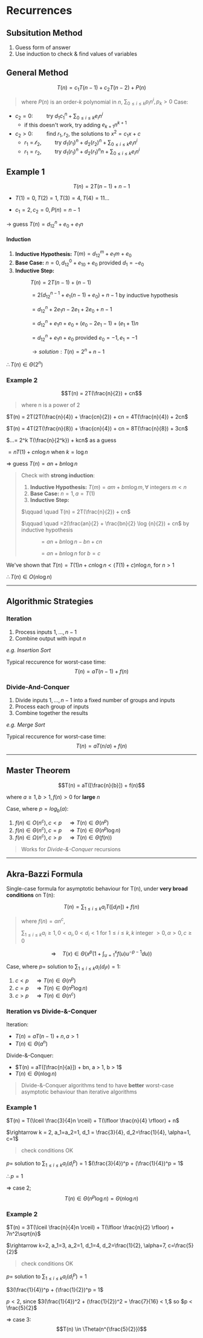 # Recurrences

## Subsitution Method

1. Guess form of answer
2. Use induction to check & find values of variables

## General Method

$$T(n) = c_1T(n-1) + c_2T(n-2) + P(n)$$
> where $P(n)$ is an order-$k$ polynomial in $n$, $\sum_{0\leq i\leq k} p_i n^i, p_k > 0$
Case:
* $c_2 = 0:\qquad$ try $d_1c_1^n + \sum_{0\leq i\leq k} e_i n^i$
  * if this doesn't work, try adding $e_{k+1}n^{k+1}$
* $c_2 > 0:\qquad$ find $r_1,r_2$, the solutions to $x^2 = c_1x + c$
  * $r_1 =\not r_2,\qquad$ try $d_1(r_1)^n + d_2(r_2)^n + \sum_{0\leq i\leq k}e_i n^i$
  * $r_1 = r_2,\qquad$ try $d_1(r_1)^n + d_2(r_1)^n n + \sum_{0\leq i\leq k}e_i n^i$

## Example 1

$$T(n) = 2T(n-1) + n-1$$

* $T(1) = 0, T(2) = 1, T(3) = 4, T(4) = 11\dots$

* $c_1=2, c_2=0, P(n)=n-1$

$\rightarrow$ guess $T(n)=d_12^n + e_0 + e_1n$

#### Induction

1. **Inductive Hypothesis:** $T(m) = d_12^m + e_1m + e_0$
2. **Base Case:** $n=0, d_12^0 + e_10 + e_0$ provided $d_1=-e_0$
3. **Inductive Step:**

$\qquad\qquad T(n) = 2T(n-1) + (n-1)$

$\qquad\qquad = 2(d_12^{n-1} + e_1(n-1) + e_0) + n-1$ by inductive hypothesis

$\qquad\qquad = d_12^n + 2e_1n - 2e_1 + 2e_0 + n - 1$

$\qquad\qquad = d_12^n + e_1n + e_0 + (e_0 - 2e_1 -1) + (e_1+1)n$

$\qquad\qquad = d_12^n + e_1n + e_0$ provided $e_0 = -1, e_1 = -1$

$\qquad\qquad \rightarrow solution: T(n) = 2^n + n - 1$

$\therefore T(n) \in \Theta(2^n)$

### Example 2

$$T(n) = 2T(\frac{n}{2}) + cn$$
> where n is a power of 2

$T(n) = 2T(2T(\frac{n}{4}) + \frac{cn}{2}) + cn = 4T(\frac{n}{4}) + 2cn$

$T(n) = 4T(2T(\frac{n}{8}) + \frac{cn}{4}) + cn = 8T(\frac{n}{8}) + 3cn$

$...= 2^k T(\frac{n}{2^k}) + kcn$ as a guess

$= nT(1) + cn \log n$ when $k = \log n$

$\Rightarrow$ guess $T(n) = an + bn \log n$

> Check with **strong induction**:
> 1. **Inductive Hypothesis:** $T(m) = am + bm \log m, \forall$ integers $m<n$
> 2. **Base Case:** $n=1, a = T(1)$
> 3. **Inductive Step:**
> 
> $\qquad \quad T(n) = 2T(\frac{n}{2}) + cn$
> 
> $\qquad \quad =2(\frac{an}{2} + \frac{bn}{2} \log {n}{2}) + cn$ by inductive hypothesis
> 
> $\qquad \quad =an + bn \log n - bn + cn$
> 
> $\qquad \quad = an + bn \log n$ for $b=c$

We've shown that $T(n) = T(1) n + cn \log n < (T(1) + c) n \log n,$ for $n>1$

$\therefore T(n) \in O(n \log n)$

---

## Algorithmic Strategies

### Iteration

1. Process inputs $1,...,n-1$
2. Combine output with input $n$

*e.g. Insertion Sort*

Typical reccurence for worst-case time:
$$T(n) = aT(n-1) + f(n)$$

### Divide-And-Conquer

1. Divide inputs $1,...,n-1$ into a fixed number of groups and inputs
2. Process each group of inputs
3. Combine together the results

*e.g. Merge Sort*

Typical reccurence for worst-case time:
$$T(n) = aT(n/a) + f(n)$$

---

## Master Theorem

$$T(n) = aT([\frac{n}{b}]) + f(n)$$

where $a \geq 1, b > 1, f(n) > 0$ for **large** $n$

Case, where $p = log_b(a)$:
1. $f(n) \in O(n^c), c < p\quad\Rightarrow T(n) \in \Theta(n^p)$
2. $f(n) \in \Theta(n^c), c = p\quad\Rightarrow T(n) \in \Theta(n^p \log n)$
3. $f(n) \in \Omega(n^c), c > p\quad\Rightarrow T(n) \in \Theta(f(n))$

> Works for *Divide-&-Conquer* recursions   

---

## Akra-Bazzi Formula

Single-case formula for asymptotic behaviour for T(n), under **very broad conditions** on T(n):

$$T(n)=\sum_{1\leq i \leq k} a_i T ([d_i n]) + f(n)$$

> where $f(n) = \alpha n^c$,
> 
> $\sum_{1 \leq i \leq k} a_i \geq 1, 0 < a_i, 0<d_i<1$ for $1\leq i \leq k, k$ integer $> 0, \alpha > 0, c \geq 0$

$$\Rightarrow\quad T(x) \in \Theta(x^p(1 + \int^x_{u=1} f(u) u^{-p-1} du))$$

Case, where $p=$ solution to $\sum_{1\leq i\leq k} a_i(d_{i^p})=1$:

1. $c < p\quad\Rightarrow T(n) \in \Theta(n^p)$
2. $c = p\quad\Rightarrow T(n) \in \Theta(n^p \log n)$
3. $c > p\quad\Rightarrow T(n) \in \Theta(n^c)$

### Iteration vs Divide-&-Conquer

Iteration:
* $T(n) = aT(n-1) + n, a > 1$
* $T(n) \in \Theta(a^n)$

Divide-&-Conquer:
* $T(n) = aT([\frac{n}{a}]) + bn, a > 1, b > 1$
* $T(n) \in \Theta(n \log n)$

> Divide-&-Conquer algorithms tend to have **better** worst-case asymptotic behaviour than iterative algorithms

### Example 1

$T(n) = T(\lceil \frac{3}{4}n \rceil) + T(\lfloor \frac{n}{4} \rfloor) + n$

$\rightarrow k = 2, a_1=a_2=1, d_1 = \frac{3}{4}, d_2=\frac{1}{4}, \alpha=1, c=1$

> check conditions OK

$p=$ solution to $\sum_{1\leq i\leq k} a_i (d_i^p) = 1$
$(\frac{3}{4})^p + (\frac{1}{4})^p = 1$

$\therefore p=1$

$\Rightarrow$ case 2;
$$T(n) \in \Theta(n^p \log n) = \Theta(n \log n)$$

### Example 2

$T(n) = 3T(\lceil \frac{n}{4}n \rceil) + T(\lfloor \frac{n}{2} \rfloor) + 7n^2\sqrt{n}$

$\rightarrow k=2, a_1=3, a_2=1, d_1=4, d_2=\frac{1}{2}, \alpha=7, c=\frac{5}{2}$

> check conditions OK

$p=$ solution to $\sum_{1\leq i\leq k} a_i (d_i^p) = 1$

$3(\frac{1}{4})^p + (\frac{1}{2})^p = 1$

$p < 2,$ since $3(\frac{1}{4})^2 + (\frac{1}{2})^2 = \frac{7}{16} < 1,$ so $p < \frac{5}{2}$

$\Rightarrow$ case 3:
$$T(n) \in \Theta(n^{\frac{5}{2}})$$